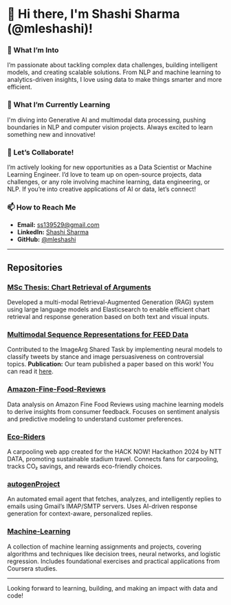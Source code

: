 # 👋 Hi there, I'm Shashi Sharma (@mleshashi)!

### 👀 What I’m Into
I’m passionate about tackling complex data challenges, building intelligent models, and creating scalable solutions. From NLP and machine learning to analytics-driven insights, I love using data to make things smarter and more efficient.

### 🌱 What I’m Currently Learning
I'm diving into Generative AI and multimodal data processing, pushing boundaries in NLP and computer vision projects. Always excited to learn something new and innovative!

### 🤝 Let’s Collaborate!
I’m actively looking for new opportunities as a Data Scientist or Machine Learning Engineer. I’d love to team up on open-source projects, data challenges, or any role involving machine learning, data engineering, or NLP. If you’re into creative applications of AI or data, let’s connect!

### 📫 How to Reach Me
- **Email:** ss139529@gmail.com  
- **LinkedIn:** [Shashi Sharma](https://linkedin.com/in/mleshashi)  
- **GitHub:** [@mleshashi](https://github.com/mleshashi)  

---

## Repositories

### [MSc Thesis: Chart Retrieval of Arguments](#coming-soon)
Developed a multi-modal Retrieval-Augmented Generation (RAG) system using large language models and Elasticsearch to enable efficient chart retrieval and response generation based on both text and visual inputs.

### [Multimodal Sequence Representations for FEED Data](https://github.com/webis-de/argmining23-image-arg)
Contributed to the ImageArg Shared Task by implementing neural models to classify tweets by stance and image persuasiveness on controversial topics.
**Publication:** Our team published a paper based on this work! You can read it [here](https://aclanthology.org/2023.argmining-1.16/).

### [Amazon-Fine-Food-Reviews](https://github.com/mleshashi/Amazon-Fine-Food-Reviews)
Data analysis on Amazon Fine Food Reviews using machine learning models to derive insights from consumer feedback. Focuses on sentiment analysis and predictive modeling to understand customer preferences.

### [Eco-Riders](https://github.com/mleshashi/Eco-Riders)
A carpooling web app created for the HACK NOW! Hackathon 2024 by NTT DATA, promoting sustainable stadium travel. Connects fans for carpooling, tracks CO₂ savings, and rewards eco-friendly choices.

### [autogenProject](https://github.com/mleshashi/autogenProject)
An automated email agent that fetches, analyzes, and intelligently replies to emails using Gmail’s IMAP/SMTP servers. Uses AI-driven response generation for context-aware, personalized replies.

### [Machine-Learning](https://github.com/mleshashi/Machine-Learning)
A collection of machine learning assignments and projects, covering algorithms and techniques like decision trees, neural networks, and logistic regression. Includes foundational exercises and practical applications from Coursera studies.

---

Looking forward to learning, building, and making an impact with data and code!

